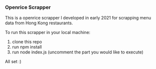 ### Openrice Scrapper

This is a openrice scrapper I developed in early 2021 for scrapping menu data from Hong Kong restaurants.

To run this scrapper in your local machine:

1. clone this repo
2. run npm install
3. run node index.js (uncomment the part you would like to execute)

All set :)